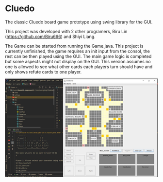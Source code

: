 # Cluedo
The classic Cluedo board game prototype using swing library for the GUI.

This project was developed with 2 other programers, Biru Lin (https://github.com/Biru666) and Shiyi Liang.

The Game can be started from running the Game.java. This project is currently unfinished, the game requires an init input from the consol, the rest can be then played using the GUI. The main game logic is completed but some aspects might not display on the GUI. This version assumes no one is allowed to see what other cards each players turn should have and only shows refute cards to one player.

![cluedo](cluedo.JPG)
